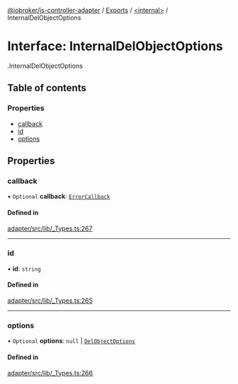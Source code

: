 [@iobroker/js-controller-adapter](../README.md) / [Exports](../modules.md) / [<internal\>](../modules/internal_.md) / InternalDelObjectOptions

# Interface: InternalDelObjectOptions

[<internal>](../modules/internal_.md).InternalDelObjectOptions

## Table of contents

### Properties

- [callback](internal_.InternalDelObjectOptions.md#callback)
- [id](internal_.InternalDelObjectOptions.md#id)
- [options](internal_.InternalDelObjectOptions.md#options)

## Properties

### callback

• `Optional` **callback**: [`ErrorCallback`](../modules/internal_.md#errorcallback)

#### Defined in

[adapter/src/lib/_Types.ts:267](https://github.com/ioBroker/ioBroker.js-controller/blob/57263052/packages/adapter/src/lib/_Types.ts#L267)

___

### id

• **id**: `string`

#### Defined in

[adapter/src/lib/_Types.ts:265](https://github.com/ioBroker/ioBroker.js-controller/blob/57263052/packages/adapter/src/lib/_Types.ts#L265)

___

### options

• `Optional` **options**: ``null`` \| [`DelObjectOptions`](internal_.DelObjectOptions.md)

#### Defined in

[adapter/src/lib/_Types.ts:266](https://github.com/ioBroker/ioBroker.js-controller/blob/57263052/packages/adapter/src/lib/_Types.ts#L266)
